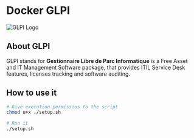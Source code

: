 # Docker GLPI

![GLPI Logo](https://raw.githubusercontent.com/glpi-project/glpi/master/pics/logos/logo-GLPI-250-black.png)

## About GLPI

GLPI stands for **Gestionnaire Libre de Parc Informatique** is a Free Asset and IT Management Software package, that provides ITIL Service Desk features, licenses tracking and software auditing.

## How to use it

```BASH
# Give execution permissios to the script
chmod u+x ./setup.sh

# Run it
./setup.sh
```
